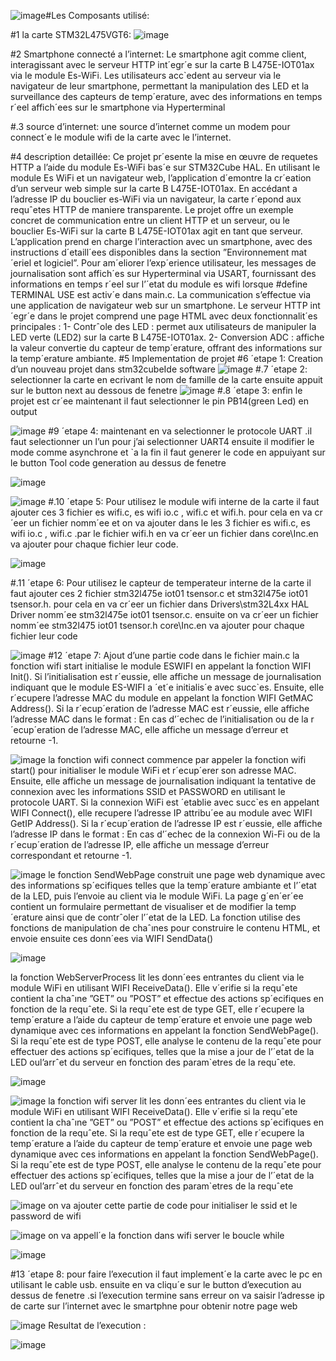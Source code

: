 ![image](https://github.com/nadahammadii/IoTminiproject/assets/148150733/14892826-0549-406f-8a1f-da0fb428b9a6)#Les Composants utilisé:

#1 la carte STM32L475VGT6:
![image](https://github.com/nadahammadii/IoTminiproject/assets/148150733/bfbc5afb-f842-43ce-b394-54f8df42d92c)

#2 Smartphone connecté a l’internet:
Le smartphone agit comme client, interagissant avec le serveur HTTP int´egr´e sur la carte
B L475E-IOT01ax via le module Es-WiFi. Les utilisateurs acc`edent au serveur via le
navigateur de leur smartphone, permettant la manipulation des LED et la surveillance des
capteurs de temp´erature, avec des informations en temps r´eel affich´ees sur le smartphone
via Hyperterminal


#.3 source d’internet:
une source d’internet comme un modem pour connect´e le module wifi de la carte avec le
l’internet.

#4 description detaillée:
Ce projet pr´esente la mise en œuvre de requetes HTTP a l’aide du module Es-WiFi
bas´e sur STM32Cube HAL. En utilisant le module Es WiFi et un navigateur web,
l’application d´emontre la cr´eation d’un serveur web simple sur la carte B L475E-IOT01ax. En accédant a l’adresse IP du bouclier es-WiFi via un navigateur,
la carte r´epond aux requˆetes HTTP de maniere transparente.
Le projet offre un exemple concret de communication entre un client HTTP et un
serveur, ou le bouclier Es-WiFi sur la carte B L475E-IOT01ax agit en tant que serveur.
L’application prend en charge l’interaction avec un smartphone, avec des instructions
d´etaill´ees disponibles dans la section ”Environnement mat´eriel et logiciel”.
Pour am´eliorer l’exp´erience utilisateur, les messages de journalisation sont affich´es sur
Hyperterminal via USART, fournissant des informations en temps r´eel sur l’´etat du
module es wifi lorsque #define TERMINAL USE est activ´e dans main.c. La
communication s’effectue via une application de navigateur web sur un smartphone.
Le serveur HTTP int´egr´e dans le projet comprend une page HTML avec deux
fonctionnalit´es principales :
1- Contrˆole des LED :
permet aux utilisateurs de manipuler la LED verte (LED2) sur la carte
B L475E-IOT01ax.
2- Conversion ADC :
affiche la valeur convertie du capteur de temp´erature, offrant des informations sur la
temp´erature ambiante.
#5 Implementation de projet
#6 ´etape 1:
Creation d’un nouveau projet dans stm32cubeIde software
![image](https://github.com/nadahammadii/IoTminiproject/assets/148150733/72912c7c-0c83-46dc-8eef-1e875651f810)
#.7 ´etape 2:
selectionner la carte en ecrivant le nom de famille de la carte ensuite appuit sur le button
next au dessous de fenetre
![image](https://github.com/nadahammadii/IoTminiproject/assets/148150733/a3fa6107-8cc3-459b-95ac-c6893c495151)
#.8 ´etape 3:
enfin le projet est cr´ee maintenant il faut selectionner le pin PB14(green Led) en output

![image](https://github.com/nadahammadii/IoTminiproject/assets/148150733/8b3bef26-a4fd-4480-a8ab-65604679d2f7)
#9 ´etape 4:
maintenant en va selectionner le protocole UART .il faut selectionner un l’un pour j’ai
selectionner UART4 ensuite il modifier le mode comme asynchrone et `a la fin il faut
generer le code en appuiyant sur le button Tool code generation au dessus de fenetre


![image](https://github.com/nadahammadii/IoTminiproject/assets/148150733/cca59be1-c495-4b74-a333-c87242fa8987)



![image](https://github.com/nadahammadii/IoTminiproject/assets/148150733/72bae7f0-4565-4694-96fb-ee92d3958228)
#.10 ´etape 5:
Pour utilisez le module wifi interne de la carte il faut ajouter ces 3 fichier es wifi.c,
es wifi io.c , wifi.c et wifi.h. pour cela en va cr´eer un fichier nomm´ee et on va ajouter
dans le les 3 fichier es wifi.c, es wifi io.c , wifi.c .par le fichier wifi.h en va cr´eer un fichier
dans core\Inc.en va ajouter pour chaque fichier leur code.


![image](https://github.com/nadahammadii/IoTminiproject/assets/148150733/98b08c86-f751-41f1-93e5-ef2de70bbbe1)


#.11 ´etape 6:
Pour utilisez le capteur de temperateur interne de la carte il faut ajouter ces 2 fichier
stm32l475e iot01 tsensor.c et stm32l475e iot01 tsensor.h. pour cela en va cr´eer un fichier
dans Drivers\stm32L4xx HAL Driver nomm´ee stm32l475e iot01 tsensor.c. ensuite on va
cr´eer un fichier nomm´ee stm32l475 iot01 tsensor.h core\Inc.en va ajouter pour chaque
fichier leur code

![image](https://github.com/nadahammadii/IoTminiproject/assets/148150733/d83725ec-dfe0-4e58-8458-4615e9ea5e60)
#12 ´etape 7: Ajout d’une partie code dans le fichier main.c
la fonction wifi start initialise le module ESWIFI en appelant la fonction WIFI Init(). Si
l’initialisation est r´eussie,
elle affiche un message de journalisation indiquant que le module ES-WIFI a ´et´e initialis´e
avec succ`es.
Ensuite, elle r´ecupere l’adresse MAC du module en appelant la fonction WIFI GetMAC Address().
Si la r´ecup´eration de l’adresse MAC est r´eussie, elle affiche l’adresse MAC dans le format
: En cas d’´echec de l’initialisation ou de la r´ecup´eration de l’adresse MAC, elle affiche un
message d’erreur et retourne -1.

![image](https://github.com/nadahammadii/IoTminiproject/assets/148150733/b214a00f-629e-400e-99cf-72bc52d56469)
la fonction wifi connect commence par appeler la fonction wifi start() pour initialiser le
module WiFi et r´ecup´erer son adresse MAC. Ensuite, elle affiche un message de
journalisation indiquant la tentative de connexion avec les informations SSID et
PASSWORD en utilisant le protocole UART. Si la connexion WiFi est ´etablie avec
succ`es en appelant WIFI Connect(), elle recupere l’adresse IP attribu´ee au module avec
WIFI GetIP Address(). Si la r´ecup´eration de l’adresse IP est r´eussie, elle affiche
l’adresse IP dans le format : En cas d’´echec de la connexion Wi-Fi ou de la r´ecup´eration
de l’adresse IP, elle affiche un message d’erreur correspondant et retourne -1.



![image](https://github.com/nadahammadii/IoTminiproject/assets/148150733/efc5482a-dc5c-42c4-8d30-497705c90158)
le fonction SendWebPage construit une page web dynamique avec des informations
sp´ecifiques telles que la temp´erature ambiante et l’´etat de la LED, puis l’envoie au client via le module WiFi. La page g´en´er´ee contient un formulaire permettant de
visualiser et de modifier la temp´erature ainsi que de contrˆoler l’´etat de la LED. La
fonction utilise des fonctions de manipulation de chaˆınes pour construire le contenu
HTML, et envoie ensuite ces donn´ees via WIFI SendData()

![image](https://github.com/nadahammadii/IoTminiproject/assets/148150733/c701218b-3814-413f-a672-4d24418d6e51)

la fonction WebServerProcess lit les donn´ees entrantes du client via le module WiFi en
utilisant WIFI ReceiveData(). Elle v´erifie si la requˆete contient la chaˆıne ”GET” ou
”POST” et effectue des actions sp´ecifiques en fonction de la requˆete. Si la requˆete est
de type GET, elle r´ecupere la temp´erature a l’aide du capteur de temp´erature et envoie
une page web dynamique avec ces informations en appelant la fonction SendWebPage().
Si la requˆete est de type POST, elle analyse le contenu de la requˆete pour effectuer des
actions sp´ecifiques, telles que la mise a jour de l’´etat de la LED oul’arrˆet du serveur en
fonction des param`etres de la requˆete.


![image](https://github.com/nadahammadii/IoTminiproject/assets/148150733/5af39a79-6a7d-4e8f-8147-acda22c47203)


![image](https://github.com/nadahammadii/IoTminiproject/assets/148150733/62416e34-a629-459e-afee-5c7be1c288cc)
la fonction wifi server lit les donn´ees entrantes du client via le module WiFi en utilisant
WIFI ReceiveData(). Elle v´erifie si la requˆete contient la chaˆıne ”GET” ou ”POST” et
effectue des actions sp´ecifiques en fonction de la requˆete. Si la requˆete est de type GET,
elle r´ecupere la temp´erature a l’aide du capteur de temp´erature et envoie une page web
dynamique avec ces informations en appelant la fonction SendWebPage(). Si la requˆete
est de type POST, elle analyse le contenu de la requˆete pour effectuer des actions
sp´ecifiques, telles que la mise a jour de l’´etat de la LED oul’arrˆet du serveur en fonction
des param`etres de la requˆete

![image](https://github.com/nadahammadii/IoTminiproject/assets/148150733/20daf98f-cc30-4177-8cc9-06d297c90374)
on va ajouter cette partie de code pour initialiser le ssid et le password de wifi


![image](https://github.com/nadahammadii/IoTminiproject/assets/148150733/c3c99ebe-e41a-41a8-aba0-14c28bdd5a63)
on va appell´e la fonction dans wifi server le boucle while

![image](https://github.com/nadahammadii/IoTminiproject/assets/148150733/4175dc3b-df61-4c7c-b084-a953747dd50e)

#13 ´etape 8:
pour faire l’execution il faut implement´e la carte avec le pc en utilisant le cable usb.
ensuite en va cliqu´e sur le button d’execution au dessus de fenetre .si l’execution termine
sans erreur on va saisir l’adresse ip de carte sur l’internet avec le smartphne pour obtenir
notre page web

![image](https://github.com/nadahammadii/IoTminiproject/assets/148150733/0d53496c-6684-49aa-ad70-18652e4008f2)
Resultat de l’execution :

![image](https://github.com/nadahammadii/IoTminiproject/assets/148150733/aed3d881-9f9c-4b86-85c4-3ed5251ef8e9)

